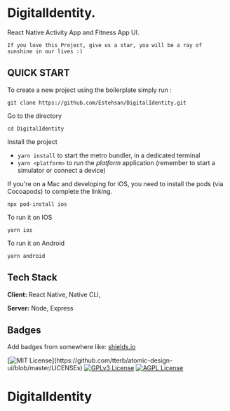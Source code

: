 # DigitalIdentity.

React Native Activity App and Fitness App UI.

```
If you love this Project, give us a star, you will be a ray of sunshine in our lives :)
```

## QUICK START

To create a new project using the boilerplate simply run :

```
git clone https://github.com/Estehsan/DigitalIdentity.git
```

Go to the directory

```
cd DigitalIdentity
```

Install the project

- `yarn install` to start the metro bundler, in a dedicated terminal
- `yarn <platform>` to run the _platform_ application (remember to start a simulator or connect a device)

If you're on a Mac and developing for iOS, you need to install the pods (via Cocoapods) to complete the linking.

```
npx pod-install ios
```

To run it on IOS

```
yarn ios
```

To run it on Android

```
yarn android
```

## Tech Stack

**Client:** React Native, Native CLI,

**Server:** Node, Express

## Badges

Add badges from somewhere like: [shields.io](https://shields.io/)

[![MIT License](https://img.shields.io/apm/l/atomic-design-ui.svg?)](https://github.com/tterb/atomic-design-ui/blob/master/LICENSEs)
[![GPLv3 License](https://img.shields.io/badge/License-GPL%20v3-yellow.svg)](https://opensource.org/licenses/)
[![AGPL License](https://img.shields.io/badge/license-AGPL-blue.svg)](http://www.gnu.org/licenses/agpl-3.0)

# DigitalIdentity

